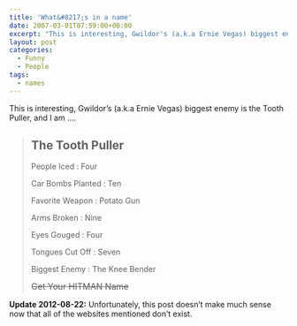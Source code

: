 ```yaml
---
title: 'What&#8217;s in a name'
date: 2007-03-01T07:59:00+00:00
excerpt: "This is interesting, Gwildor's (a.k.a Ernie Vegas) biggest enemy is the Tooth Puller, and I am ...."
layout: post
categories:
  - Funny
  - People
tags:
  - names
---
```

This is interesting, Gwildor&#8217;s (a.k.a Ernie Vegas) biggest enemy is the Tooth Puller, and I am &#8230;.

> ## The Tooth Puller
> 
> People Iced
> :   Four
> 
> Car Bombs Planted
> :   Ten
> 
> Favorite Weapon
> :   Potato Gun
> 
> Arms Broken
> :   Nine
> 
> Eyes Gouged
> :   Four
> 
> Tongues Cut Off
> :   Seven
> 
> Biggest Enemy
> :   The Knee Bender
> 
> <del><span style="font-size: 1.1em;">Get Your HITMAN Name</span></del>

**Update 2012-08-22:** Unfortunately, this post doesn&#8217;t make much sense now that all of the websites mentioned don&#8217;t exist.